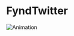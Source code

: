 # FyndTwitter


![Animation](https://github.com/deepak79/FyndTwitter/blob/master/fyndtwitterdemo.gif)
